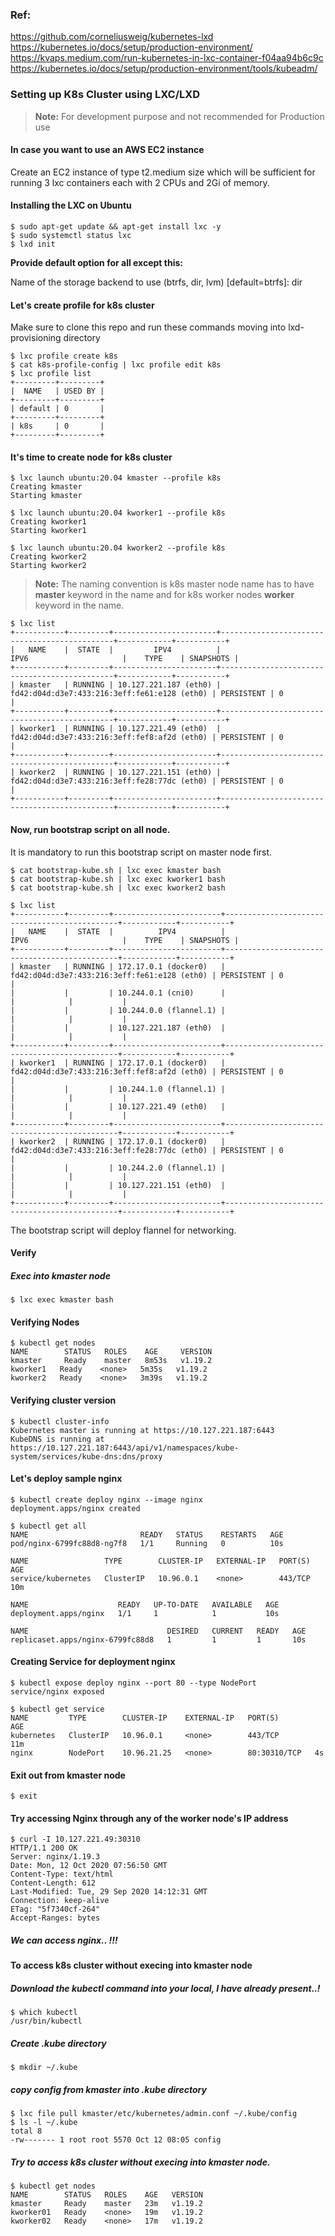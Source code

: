 ### Ref:
https://github.com/corneliusweig/kubernetes-lxd
https://kubernetes.io/docs/setup/production-environment/
https://kvaps.medium.com/run-kubernetes-in-lxc-container-f04aa94b6c9c
https://kubernetes.io/docs/setup/production-environment/tools/kubeadm/

### Setting up K8s Cluster using LXC/LXD 
> **Note:** For development purpose and not recommended for Production use

#### In case you want to use an AWS EC2 instance
Create an EC2 instance of type t2.medium size which will be sufficient for running 3 lxc containers each with 2 CPUs and 2Gi of memory.

#### Installing the LXC on Ubuntu 
```
$ sudo apt-get update && apt-get install lxc -y
$ sudo systemctl status lxc
$ lxd init
```
**Provide default option for all except this:**

Name of the storage backend to use (btrfs, dir, lvm) [default=btrfs]: dir

#### Let's create profile for k8s cluster
Make sure to clone this repo and run these commands moving into lxd-provisioning directory
```
$ lxc profile create k8s
$ cat k8s-profile-config | lxc profile edit k8s
$ lxc profile list
+---------+---------+
|  NAME   | USED BY |
+---------+---------+
| default | 0       |
+---------+---------+
| k8s     | 0       |
+---------+---------+
```

#### It's time to create node for k8s cluster
```
$ lxc launch ubuntu:20.04 kmaster --profile k8s
Creating kmaster
Starting kmaster

$ lxc launch ubuntu:20.04 kworker1 --profile k8s
Creating kworker1
Starting kworker1

$ lxc launch ubuntu:20.04 kworker2 --profile k8s
Creating kworker2
Starting kworker2
```
> **Note:** The naming convention is k8s master node name has to have **master** keyword in the name and for k8s worker nodes **worker** keyword in the name.
```
$ lxc list
+-----------+---------+-----------------------+----------------------------------------------+------------+-----------+
|   NAME    |  STATE  |         IPV4          |                     IPV6                     |    TYPE    | SNAPSHOTS |
+-----------+---------+-----------------------+----------------------------------------------+------------+-----------+
| kmaster   | RUNNING | 10.127.221.187 (eth0) | fd42:d04d:d3e7:433:216:3eff:fe61:e128 (eth0) | PERSISTENT | 0         |
+-----------+---------+-----------------------+----------------------------------------------+------------+-----------+
| kworker1  | RUNNING | 10.127.221.49 (eth0)  | fd42:d04d:d3e7:433:216:3eff:fef8:af2d (eth0) | PERSISTENT | 0         |
+-----------+---------+-----------------------+----------------------------------------------+------------+-----------+
| kworker2  | RUNNING | 10.127.221.151 (eth0) | fd42:d04d:d3e7:433:216:3eff:fe28:77dc (eth0) | PERSISTENT | 0         |
+-----------+---------+-----------------------+----------------------------------------------+------------+-----------+
```
#### Now, run bootstrap script on all node.
It is mandatory to run this bootstrap script on master node first.
```
$ cat bootstrap-kube.sh | lxc exec kmaster bash
$ cat bootstrap-kube.sh | lxc exec kworker1 bash
$ cat bootstrap-kube.sh | lxc exec kworker2 bash

$ lxc list
+-----------+---------+------------------------+----------------------------------------------+------------+-----------+
|   NAME    |  STATE  |          IPV4          |                     IPV6                     |    TYPE    | SNAPSHOTS |
+-----------+---------+------------------------+----------------------------------------------+------------+-----------+
| kmaster   | RUNNING | 172.17.0.1 (docker0)   | fd42:d04d:d3e7:433:216:3eff:fe61:e128 (eth0) | PERSISTENT | 0         |
|           |         | 10.244.0.1 (cni0)      |                                              |            |           |
|           |         | 10.244.0.0 (flannel.1) |                                              |            |           |
|           |         | 10.127.221.187 (eth0)  |                                              |            |           |
+-----------+---------+------------------------+----------------------------------------------+------------+-----------+
| kworker1  | RUNNING | 172.17.0.1 (docker0)   | fd42:d04d:d3e7:433:216:3eff:fef8:af2d (eth0) | PERSISTENT | 0         |
|           |         | 10.244.1.0 (flannel.1) |                                              |            |           |
|           |         | 10.127.221.49 (eth0)   |                                              |            |           |
+-----------+---------+------------------------+----------------------------------------------+------------+-----------+
| kworker2  | RUNNING | 172.17.0.1 (docker0)   | fd42:d04d:d3e7:433:216:3eff:fe28:77dc (eth0) | PERSISTENT | 0         |
|           |         | 10.244.2.0 (flannel.1) |                                              |            |           |
|           |         | 10.127.221.151 (eth0)  |                                              |            |           |
+-----------+---------+------------------------+----------------------------------------------+------------+-----------+
```
The bootstrap script will deploy flannel for networking.

#### Verify
##### Exec into kmaster node
```
$ lxc exec kmaster bash
```
#### Verifying Nodes
```
$ kubectl get nodes
NAME        STATUS   ROLES    AGE     VERSION
kmaster     Ready    master   8m53s   v1.19.2
kworker1   Ready    <none>   5m35s   v1.19.2
kworker2   Ready    <none>   3m39s   v1.19.2
```

#### Verifying cluster version
```
$ kubectl cluster-info
Kubernetes master is running at https://10.127.221.187:6443
KubeDNS is running at https://10.127.221.187:6443/api/v1/namespaces/kube-system/services/kube-dns:dns/proxy
```

#### Let's deploy sample nginx 
```
$ kubectl create deploy nginx --image nginx
deployment.apps/nginx created

$ kubectl get all
NAME                         READY   STATUS    RESTARTS   AGE
pod/nginx-6799fc88d8-ng7f8   1/1     Running   0          10s

NAME                 TYPE        CLUSTER-IP   EXTERNAL-IP   PORT(S)   AGE
service/kubernetes   ClusterIP   10.96.0.1    <none>        443/TCP   10m

NAME                    READY   UP-TO-DATE   AVAILABLE   AGE
deployment.apps/nginx   1/1     1            1           10s

NAME                               DESIRED   CURRENT   READY   AGE
replicaset.apps/nginx-6799fc88d8   1         1         1       10s
```

#### Creating Service for deployment nginx
```
$ kubectl expose deploy nginx --port 80 --type NodePort
service/nginx exposed

$ kubectl get service
NAME         TYPE        CLUSTER-IP    EXTERNAL-IP   PORT(S)        AGE
kubernetes   ClusterIP   10.96.0.1     <none>        443/TCP        11m
nginx        NodePort    10.96.21.25   <none>        80:30310/TCP   4s
```

#### Exit out from kmaster node
```
$ exit
```
#### Try accessing Nginx through any of the worker node's IP address
```
$ curl -I 10.127.221.49:30310
HTTP/1.1 200 OK
Server: nginx/1.19.3
Date: Mon, 12 Oct 2020 07:56:50 GMT
Content-Type: text/html
Content-Length: 612
Last-Modified: Tue, 29 Sep 2020 14:12:31 GMT
Connection: keep-alive
ETag: "5f7340cf-264"
Accept-Ranges: bytes
```
##### We can access nginx.. !!!

#### To access k8s cluster without execing into kmaster node

##### Download the kubectl command into your local, I have already present..!
```
$ which kubectl
/usr/bin/kubectl
```
##### Create .kube directory
```
$ mkdir ~/.kube
```
##### copy config from kmaster into .kube directory
```
$ lxc file pull kmaster/etc/kubernetes/admin.conf ~/.kube/config
$ ls -l ~/.kube
total 8
-rw------- 1 root root 5570 Oct 12 08:05 config
```
##### Try to access k8s cluster without execing into kmaster node.
```
$ kubectl get nodes
NAME        STATUS   ROLES    AGE   VERSION
kmaster     Ready    master   23m   v1.19.2
kworker01   Ready    <none>   19m   v1.19.2
kworker02   Ready    <none>   17m   v1.19.2
```
